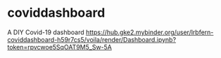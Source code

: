 # coviddashboard
A DIY Covid-19 dashboard
https://hub.gke2.mybinder.org/user/lrbfern-coviddashboard-h59r7cs5/voila/render/Dashboard.ipynb?token=rpvcwoe5SqOAT9M5_Sw-5A
